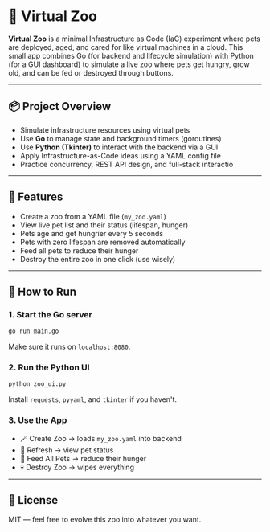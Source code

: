 # 🐾 Virtual Zoo 

**Virtual Zoo** is a minimal Infrastructure as Code (IaC) experiment where pets are deployed, aged, and cared for like virtual machines in a cloud. This small app combines Go (for backend and lifecycle simulation) with Python (for a GUI dashboard) to simulate a live zoo where pets get hungry, grow old, and can be fed or destroyed through buttons.

---

## 📦 Project Overview
 
 - Simulate infrastructure resources using virtual pets
 - Use **Go** to manage state and background timers (goroutines)
 - Use **Python (Tkinter)** to interact with the backend via a GUI
 - Apply Infrastructure-as-Code ideas using a YAML config file
 - Practice concurrency, REST API design, and full-stack interactio

---

## 🐾 Features

- Create a zoo from a YAML file (`my_zoo.yaml`)
- View live pet list and their status (lifespan, hunger)
- Pets age and get hungrier every 5 seconds
- Pets with zero lifespan are removed automatically
- Feed all pets to reduce their hunger
- Destroy the entire zoo in one click (use wisely)

---

## 🚀 How to Run

### 1. Start the Go server

```bash
go run main.go
```

Make sure it runs on `localhost:8080`.

### 2. Run the Python UI

```bash
python zoo_ui.py
```

Install `requests`, `pyyaml`, and `tkinter` if you haven't.

### 3. Use the App

- 🪄 Create Zoo → loads `my_zoo.yaml` into backend
- 🔄 Refresh → view pet status
- 🍗 Feed All Pets → reduce their hunger
- 💀 Destroy Zoo → wipes everything

---

## 🐉 License

MIT — feel free to evolve this zoo into whatever you want.
